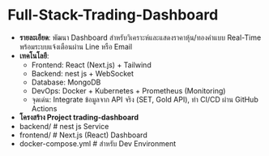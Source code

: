 # Full-Stack-Trading-Dashboard
- **รายละเอียด**: พัฒนา Dashboard สำหรับวิเคราะห์และแสดงราคาหุ้น/ทองคำแบบ Real-Time พร้อมระบบแจ้งเตือนผ่าน Line หรือ Email
- **เทคโนโลยี**:
    - Frontend: React (Next.js) + Tailwind
    - Backend: nest js + WebSocket
    - Database: MongoDB
    - DevOps: Docker + Kubernetes + Prometheus (Monitoring)
    - จุดเด่น: Integrate ข้อมูลจาก API จริง (SET, Gold API), ทำ CI/CD ผ่าน GitHub Actions
- **โครงสร้าง Project trading-dashboard**
- backend/            # nest js Service
- frontend/           # Next.js (React) Dashboard
- docker-compose.yml  # สำหรับ Dev Environment
```

